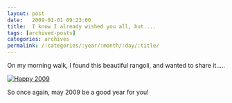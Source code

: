 ```yaml
---
layout: post
date:	2009-01-01 09:23:00
title:  I know I already wished you all, but....
tags: [archived-posts]
categories: archives
permalink: /:categories/:year/:month/:day/:title/
---
```

On my morning walk, I found this beautiful rangoli, and wanted to share it.....


<a href="http://s297.photobucket.com/albums/mm205/depontis/?action=view&current=IMG_5479-1.jpg" target="_blank"><img src="http://i297.photobucket.com/albums/mm205/depontis/IMG_5479-1.jpg" border="0" alt="Happy 2009"></a>


So once again, may 2009 be a good year for you!
